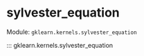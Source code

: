 # sylvester_equation

Module: `gklearn.kernels.sylvester_equation`

::: gklearn.kernels.sylvester_equation
